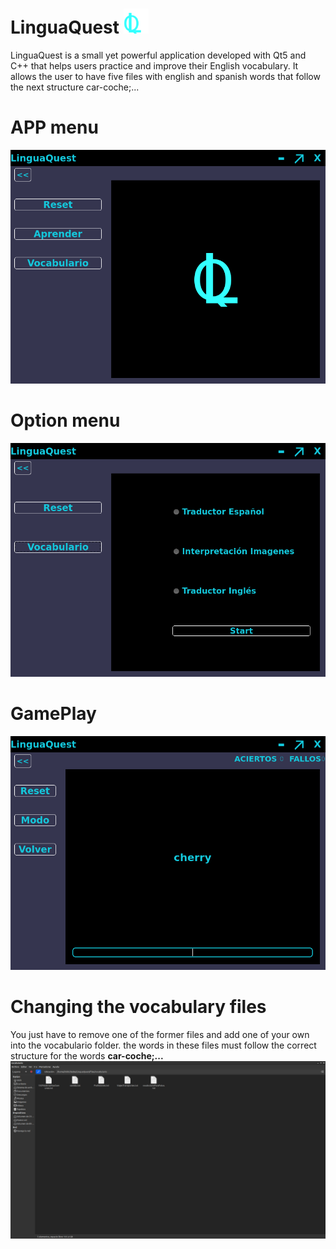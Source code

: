# LinguaQuest <img src="./imagesREADME/logo.png" alt="logo2" width="40" height="40" >
LinguaQuest is a small yet powerful application developed with Qt5 and C++ that helps users practice and improve their English vocabulary.
It allows the user to have five files with english and spanish words that follow the next structure car-coche;...
# APP menu
![](https://github.com/inkih04/LinguaQuest/blob/main/imagesREADME/fotoMenu.png)
# Option menu
![](https://github.com/inkih04/LinguaQuest/blob/main/imagesREADME/menuOpciones.png)
# GamePlay
![](https://github.com/inkih04/LinguaQuest/blob/main/imagesREADME/LinguaQuest_partida.png)
# Changing the vocabulary files
You just have to remove one of the former files and add one of your own into the vocabulario folder.
the words in these files must follow the correct structure for the words **car-coche;...**
![](https://github.com/inkih04/LinguaQuest/blob/main/imagesREADME/cambiarVocabulario.png)
